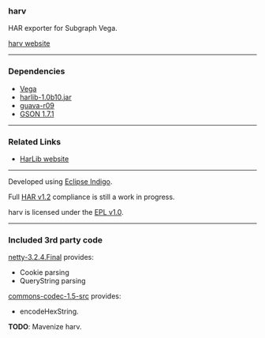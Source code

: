 ### harv
HAR exporter for Subgraph Vega.

[harv website](https://sites.google.com/site/consiliensharv/)

---

### Dependencies

* [Vega](https://github.com/subgraph/Vega)
* [harlib-1.0b10.jar](http://sourceforge.net/projects/benchlab/files/HarLib/1.0b10/harlib-jackson-1.0b10.jar/download)
* [guava-r09](http://guava-libraries.googlecode.com/files/guava-r09.zip)
* [GSON 1.7.1](http://code.google.com/p/google-gson/downloads/detail?name=google-gson-1.7.1-release.zip&can=2&q=)

---

### Related Links

* [HarLib website](https://sites.google.com/site/frogthinkerorg/projects/harlib)

---

Developed using [Eclipse Indigo](http://www.eclipse.org/downloads/).

Full [HAR v1.2](http://www.softwareishard.com/blog/har-12-spec) compliance is still a work in progress.

harv is licensed under the [EPL v1.0](http://www.eclipse.org/legal/epl-v10.html).

---

### Included 3rd party code

[netty-3.2.4.Final](https://github.com/netty/netty) provides:

* Cookie parsing 
* QueryString parsing

[commons-codec-1.5-src](http://commons.apache.org/codec/download_codec.cgi) provides:

* encodeHexString.

**TODO**: Mavenize harv.